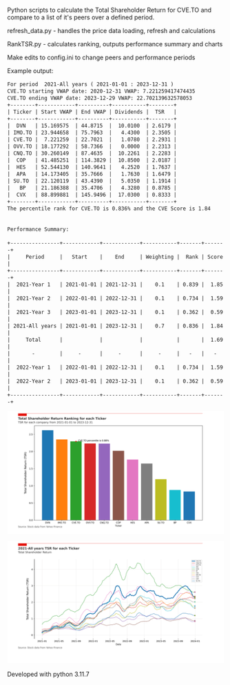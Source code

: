 Python scripts to calculate the Total Shareholder Return for CVE.TO and compare to 
a list of it's peers over a defined period.

refresh_data.py - handles the price data loading, refresh and calculations

RankTSR.py - calculates ranking, outputs performance summary and charts 

Make edits to config.ini to change peers and performance periods

Example output:

    For period  2021-All years ( 2021-01-01 : 2023-12-31 )
    CVE.TO starting VWAP date: 2020-12-31 VWAP: 7.221259417474435
    CVE.TO ending VWAP date: 2023-12-29 VWAP: 22.702139632578053
    +--------+------------+----------+-----------+--------+
    | Ticker | Start VWAP | End VWAP | Dividends |  TSR   |
    +--------+------------+----------+-----------+--------+
    |  DVN   | 15.169575  | 44.8715  |  10.0100  | 2.6179 |
    | IMO.TO | 23.944658  | 75.7963  |   4.4300  | 2.3505 |
    | CVE.TO |  7.221259  | 22.7021  |   1.0780  | 2.2931 |
    | OVV.TO | 18.177292  | 58.7366  |   0.0000  | 2.2313 |
    | CNQ.TO | 30.260149  | 87.4635  |  10.2261  | 2.2283 |
    |  COP   | 41.485251  | 114.3829 |  10.8500  | 2.0187 |
    |  HES   | 52.544130  | 140.9641 |   4.2520  | 1.7637 |
    |  APA   | 14.173405  | 35.7666  |   1.7630  | 1.6479 |
    | SU.TO  | 22.120119  | 43.4390  |   5.0350  | 1.1914 |
    |   BP   | 21.186388  | 35.4706  |   4.3280  | 0.8785 |
    |  CVX   | 88.899881  | 145.9496 |  17.0300  | 0.8333 |
    +--------+------------+----------+-----------+--------+
    The percentile rank for CVE.TO is 0.836% and the CVE Score is 1.84 


    Performance Summary:

    +----------------+------------+------------+-----------+-------+-------+
    |     Period     |   Start    |    End     | Weighting |  Rank | Score |
    +----------------+------------+------------+-----------+-------+-------+
    |  2021-Year 1   | 2021-01-01 | 2021-12-31 |    0.1    | 0.839 |  1.85 |
    |  2021-Year 2   | 2022-01-01 | 2022-12-31 |    0.1    | 0.734 |  1.59 |
    |  2021-Year 3   | 2023-01-01 | 2023-12-31 |    0.1    | 0.362 |  0.59 |
    | 2021-All years | 2021-01-01 | 2023-12-31 |    0.7    | 0.836 |  1.84 |
    |     Total      |            |            |           |       |  1.69 |
    |       -        |     -      |     -      |     -     |   -   |   -   |
    |  2022-Year 1   | 2022-01-01 | 2022-12-31 |    0.1    | 0.734 |  1.59 |
    |  2022-Year 2   | 2023-01-01 | 2023-12-31 |    0.1    | 0.362 |  0.59 |
    +----------------+------------+------------+-----------+-------+-------+

![example ranking chart](https://raw.githubusercontent.com/mrd0n/RankTSR/main/charts/tsr_chart_2021-All%20years.png "2021-2023 example")

![example daily TSR chart](https://github.com/mrd0n/RankTSR/blob/main/charts/tsr_timeline_2021-All%20years.png?raw=true "2021-2023 example")


Developed with python 3.11.7